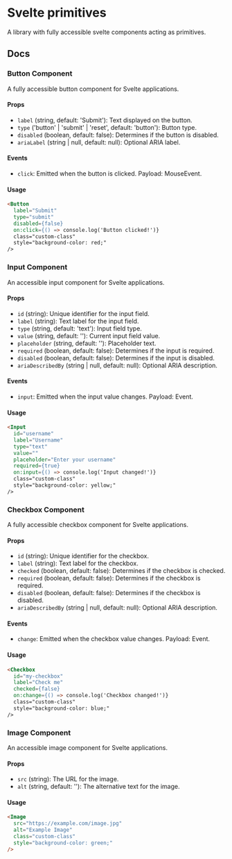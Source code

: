 # Svelte primitives

A library with fully accessible svelte components acting as primitives.


## Docs

### Button Component

A fully accessible button component for Svelte applications.

#### Props

- `label` (string, default: 'Submit'): Text displayed on the button.
- `type` ('button' | 'submit' | 'reset', default: 'button'): Button type.
- `disabled` (boolean, default: false): Determines if the button is disabled.
- `ariaLabel` (string | null, default: null): Optional ARIA label.

#### Events

- `click`: Emitted when the button is clicked. Payload: MouseEvent.

#### Usage

```html
<Button
  label="Submit"
  type="submit"
  disabled={false}
  on:click={() => console.log('Button clicked!')}
  class="custom-class"
  style="background-color: red;"
/>
```

### Input Component

An accessible input component for Svelte applications.

#### Props

- `id` (string): Unique identifier for the input field.
- `label` (string): Text label for the input field.
- `type` (string, default: 'text'): Input field type.
- `value` (string, default: ''): Current input field value.
- `placeholder` (string, default: ''): Placeholder text.
- `required` (boolean, default: false): Determines if the input is required.
- `disabled` (boolean, default: false): Determines if the input is disabled.
- `ariaDescribedBy` (string | null, default: null): Optional ARIA description.

#### Events

- `input`: Emitted when the input value changes. Payload: Event.

#### Usage

```html
<Input
  id="username"
  label="Username"
  type="text"
  value=""
  placeholder="Enter your username"
  required={true}
  on:input={() => console.log('Input changed!')}
  class="custom-class"
  style="background-color: yellow;"
/>
```

### Checkbox Component

A fully accessible checkbox component for Svelte applications.

#### Props

- `id` (string): Unique identifier for the checkbox.
- `label` (string): Text label for the checkbox.
- `checked` (boolean, default: false): Determines if the checkbox is checked.
- `required` (boolean, default: false): Determines if the checkbox is required.
- `disabled` (boolean, default: false): Determines if the checkbox is disabled.
- `ariaDescribedBy` (string | null, default: null): Optional ARIA description.

#### Events

- `change`: Emitted when the checkbox value changes. Payload: Event.

#### Usage

```html
<Checkbox
  id="my-checkbox"
  label="Check me"
  checked={false}
  on:change={() => console.log('Checkbox changed!')}
  class="custom-class"
  style="background-color: blue;"
/>
```


### Image Component

An accessible image component for Svelte applications.

#### Props

- `src` (string): The URL for the image.
- `alt` (string, default: ''): The alternative text for the image.

#### Usage

```html
<Image
  src="https://example.com/image.jpg"
  alt="Example Image"
  class="custom-class"
  style="background-color: green;"
/>
```
